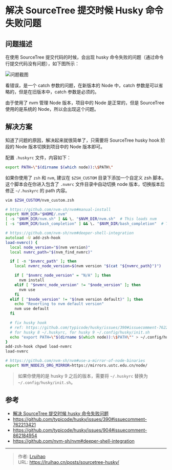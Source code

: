 # 解决 SourceTree 提交时候 Husky 命令失败问题


## 问题描述

在使用 SourceTree 提交代码的时候，会出现 husky 命令失败的问题（通过命令行提交代码没有问题），如下图所示：

![问题截图](images/23_1686538807.png)

看错误，是一个 catch 参数的问题，在新版本的 Node 中，catch 参数是可以省略的，但是在旧版本中，catch 参数是必须的。

由于使用了 nvm 管理 Node 版本，项目中的 Node 是正常的，但是 SourceTree 使用的是系统的 Node，所以会出现这个问题。

## 解决方案

知道了问题的原因，解决起来就很简单了，只需要将 SourceTree husky hook 阶段的 Node 版本切换到项目中的 Node 版本即可。

配置 `.huskyrc` 文件，内容如下：

```bash {title="~/.huskyrc"}
export PATH=\"$(dirname $(which node)):\$PATH\"
```

如果你使用了 `zsh` 和 `nvm`, 建议在 `$ZSH_CUSTOM` 目录下添加一个自定义 zsh 脚本。
这个脚本会在你进入包含了 `.nvmrc` 文件目录中自动切换 node 版本，切换版本后修正 `~/.huskyrc` 的 path 内容。

```bash
vim $ZSH_CUSTOM/nvm_custom.zsh
```

```zsh {title="$ZSH_CUSTOM/nvm_custom.zsh"}
# https://github.com/nvm-sh/nvm#manual-install
export NVM_DIR="$HOME/.nvm"
[ -s "$NVM_DIR/nvm.sh" ] && \. "$NVM_DIR/nvm.sh"  # This loads nvm
[ -s "$NVM_DIR/bash_completion" ] && \. "$NVM_DIR/bash_completion"  # This loads nvm bash_completion

# https://github.com/nvm-sh/nvm#deeper-shell-integration
autoload -U add-zsh-hook
load-nvmrc() {
  local node_version="$(nvm version)"
  local nvmrc_path="$(nvm_find_nvmrc)"

  if [ -n "$nvmrc_path" ]; then
    local nvmrc_node_version=$(nvm version "$(cat "${nvmrc_path}")")

    if [ "$nvmrc_node_version" = "N/A" ]; then
      nvm install
    elif [ "$nvmrc_node_version" != "$node_version" ]; then
      nvm use
    fi
  elif [ "$node_version" != "$(nvm version default)" ]; then
    echo "Reverting to nvm default version"
    nvm use default
  fi

  # fix husky hook
  # ref: https://github.com/typicode/husky/issues/390#issuecomment-762213421
  # for husky 8 ~/.huskyrc, for husky 9 ~/.config/husky/init.sh
  echo "export PATH=\"$(dirname $(which node)):\$PATH\"" > ~/.config/husky/init.sh
}
add-zsh-hook chpwd load-nvmrc
load-nvmrc

# https://github.com/nvm-sh/nvm#use-a-mirror-of-node-binaries
export NVM_NODEJS_ORG_MIRROR=https://mirrors.ustc.edu.cn/node/
```

> 如果你使用的是 husky 9 之后的版本，需要将 `~/.huskyrc` 替换为 `~/.config/husky/init.sh`。

## 参考

- [解决 SourceTree 提交时候 husky 命令失败问题](https://wxhboy.cn/2022/04/12/%E8%A7%A3%E5%86%B3SourceTree%E6%8F%90%E4%BA%A4%E6%97%B6%E5%80%99husky%E5%91%BD%E4%BB%A4%E5%A4%B1%E8%B4%A5%E9%97%AE%E9%A2%98/)
- <https://github.com/typicode/husky/issues/390#issuecomment-762213421>
- <https://github.com/typicode/husky/issues/904#issuecomment-862184954>
- <https://github.com/nvm-sh/nvm#deeper-shell-integration>


---

> 作者: [Lruihao](https://github.com/Lruihao)  
> URL: https://lruihao.cn/posts/sourcetree-husky/  

